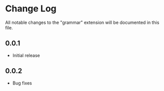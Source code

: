# Change Log
All notable changes to the "grammar" extension will be documented in this file.

## 0.0.1
- Initial release

## 0.0.2
- Bug fixes
